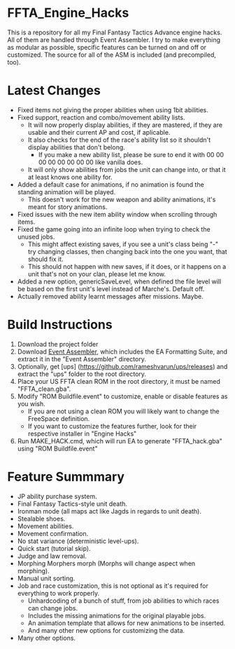 # FFTA_Engine_Hacks

This is a repository for all my Final Fantasy Tactics Advance engine hacks.
All of them are handled through Event Assembler.
I try to make everything as modular as possible, specific features can be turned on and off or customized.
The source for all of the ASM is included (and precompiled, too).

# Latest Changes

* Fixed items not giving the proper abilities when using 1bit abilities.
* Fixed support, reaction and combo/movement ability lists.
	* It will now properly display abilities, if they are mastered, if they are usable and their current AP and cost, if aplicable.
	* It also checks for the end of the race's ability list so it shouldn't display abilities that don't belong.
		* If you make a new ability list, please be sure to end it with 00 00 00 00 00 00 00 00 like vanilla does.
	* It will only show abilities from jobs the unit can change into, or that it at least knows one ability for.
* Added a default case for animations, if no animation is found the standing animation will be played.
	* This doesn't work for the new weapon and ability animations, it's meant for story animations.
* Fixed issues with the new item ability window when scrolling through items.
* Fixed the game going into an infinite loop when trying to check the unused jobs.
	* This might affect existing saves, if you see a unit's class being "-" try changing classes, then changing back into the one you want, that should fix it.
	* This should not happen with new saves, if it does, or it happens on a unit that's not on your clan, please let me know.
* Added a new option, genericSaveLevel, when defined the file level will be based on the first unit's level instead of Marche's. Default off.
* Actually removed ability learnt messages after missions. Maybe.

# Build Instructions

1) Download the project folder
2) Download [Event Assembler](http://feuniverse.us/t/event-assembler/1749), which includes the EA Formatting Suite, and extract it in the "Event Assembler" directory.
3) Optionally, get [ups] (https://github.com/rameshvarun/ups/releases) and extract the "ups" folder to the root directory.
4) Place your US FFTA clean ROM in the root directory, it must be named "FFTA_clean.gba".
5) Modify "ROM Buildfile.event" to customize, enable or disable features as you wish.
	* If you are not using a clean ROM you will likely want to change the FreeSpace definition.
	* If you want to customize the features further, look for their respective installer in "Engine Hacks"
6) Run MAKE_HACK.cmd, which will run EA to generate "FFTA_hack.gba" using "ROM Buildfile.event"

# Feature Summmary

* JP ability purchase system.
* Final Fantasy Tactics-style unit death.
* Ironman mode (all maps act like Jagds in regards to unit death).
* Stealable shoes.
* Movement abilities.
* Movement confirmation.
* No stat variance (deterministic level-ups).
* Quick start (tutorial skip).
* Judge and law removal.
* Morphing Morphers morph (Morphs will change aspect when morphing).
* Manual unit sorting.
* Job and race customization, this is not optional as it's required for everything to work properly.
	* Unhardcoding of a bunch of stuff, from job abilities to which races can change jobs.
	* Includes the missing animations for the original playable jobs.
	* An animation template that allows for new animations to be inserted.
	* And many other new options for customizing the data.
* Many other options.
